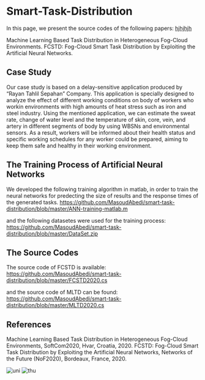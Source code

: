 # Smart-Task-Distribution
In this page, we present the source codes of the following papers: [hjhjhjh](https://github.com/MasoudAbedi/smart-task-distribution/blob/master/ANN-training-matlab.m)

Machine Learning Based Task Distribution in Heterogeneous Fog-Cloud Environments.
FCSTD: Fog-Cloud Smart Task Distribution by Exploiting the Artificial Neural Networks.


## Case Study
Our  case  study is  based  on  a delay-sensitive application produced   by   “Rayan   Tahlil   Sepahan”   Company.   This application  is specially designed to analyze the effect of different  working  conditions  on body of  workers who  workin  environments  with  high  amounts  of  heat  stress  such  as iron and steel industry. Using the mentioned application, we can  estimate  the  sweat  rate,  change  of  water  level  and  the temperature   of   skin,  core,   vein,  and   artery   in   different segments  of  body  by  using  WBSNs  and  environmental sensors.  As  a  result,  workers  will  be  informed  about  their health status and specific  working  schedules for any worker could  be  prepared, aiming to  keep them safe  and  healthy in their working environment.

## The Training Process of Artificial Neural Networks 
We developed the following training algorithm in matlab, in order to train the neural networks for predecting the size of results and the response times of the generated tasks. 
https://github.com/MasoudAbedi/smart-task-distribution/blob/master/ANN-training-matlab.m

and the following datasetes were used for the training process:
https://github.com/MasoudAbedi/smart-task-distribution/blob/master/DataSet.zip

## The Source Codes

The source code of FCSTD is available:
https://github.com/MasoudAbedi/smart-task-distribution/blob/master/FCSTD2020.cs

and the source code of MLTD can be found:
https://github.com/MasoudAbedi/smart-task-distribution/blob/master/MLTD2020.cs

## References

Machine Learning Based Task Distribution in Heterogeneous Fog-Cloud Environments, SoftCom2020, Hvar, Croatia, 2020.
FCSTD: Fog-Cloud Smart Task Distribution by Exploiting the Artificial Neural Networks, Networks of the Future (NoF2020), Bordeaux, France, 2020.

![uni](https://user-images.githubusercontent.com/64810541/93024989-98a80a00-f5fa-11ea-9940-99b59e2b3a8a.PNG)
![thu](https://user-images.githubusercontent.com/64810541/93024992-99d93700-f5fa-11ea-83e6-4a31de446c90.PNG)








